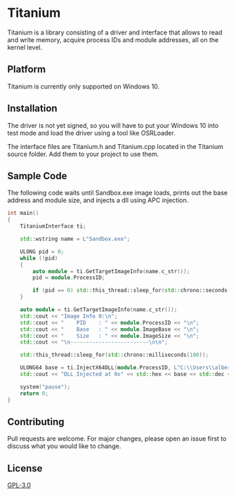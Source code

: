 # Titanium

Titanium is a library consisting of a driver and interface that allows to read and write memory, acquire process IDs and module addresses, all on the kernel level.

## Platform
Titanium is currently only supported on Windows 10.

## Installation

The driver is not yet signed, so you will have to put your Windows 10 into test mode and load the driver using a tool like OSRLoader.

The interface files are Titanium.h and Titanium.cpp located in the Titanium source folder. Add them to your project to use them.

## Sample Code

The following code waits until Sandbox.exe image loads, prints out the base address and module size, and injects a dll using APC injection.

```cpp
int main()
{
	TitaniumInterface ti;

	std::wstring name = L"Sandbox.exe";

	ULONG pid = 0;
	while (!pid)
	{
		auto module = ti.GetTargetImageInfo(name.c_str());
		pid = module.ProcessID;

		if (pid == 0) std::this_thread::sleep_for(std::chrono::seconds(1));
	}

	auto module = ti.GetTargetImageInfo(name.c_str());
	std::cout << "Image Info 0:\n";
	std::cout << "    PID    : " << module.ProcessID << "\n";
	std::cout << "    Base   : " << module.ImageBase << "\n";
	std::cout << "    Size   : " << module.ImageSize << "\n";
	std::cout << "\n-------------------------\n\n";

	std::this_thread::sleep_for(std::chrono::milliseconds(100));

	ULONG64 base = ti.InjectX64DLL(module.ProcessID, L"C:\\Users\\alber\\Desktop\\TestDLL.dll");
	std::cout << "DLL Injected at 0x" << std::hex << base << std::dec << "\n";

	system("pause");
	return 0;
}
```

## Contributing
Pull requests are welcome. For major changes, please open an issue first to discuss what you would like to change.

## License
[GPL-3.0](https://www.gnu.org/licenses/gpl-3.0.en.html)
